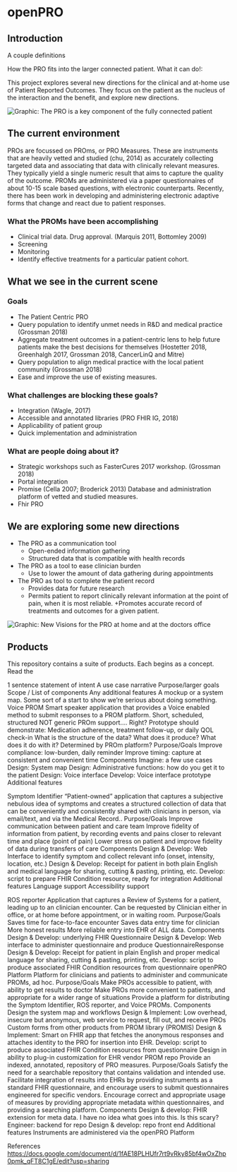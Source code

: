 # openPRO

## Introduction

A couple definitions

How the PRO fits into the larger connected patient. What it can do!:

This project explores several new directions for the clinical and at-home use of Patient Reported Outcomes. They focus on the patient as the nucleus of the interaction and the benefit, and explore new directions.

![Graphic: The PRO is a key component of the fully connected patient](connected_picture.png)

## The current environment

PROs are focussed on PROms, or PRO Measures. These are instruments that are heavily vetted and studied (chu, 2014) as accurately collecting targeted data and associating that data with clinically relevant measures. They typically yield a single numeric result that aims to capture the quality of the outcome. PROMs are administered via a paper questionnaires of about 10-15 scale based questions, with electronic counterparts. Recently, there has been work in developing and administering electronic adaptive forms that change and react due to patient responses. 

### What the PROMs have been accomplishing
+ Clinical trial data. Drug approval. (Marquis 2011, Bottomley 2009)
+ Screening
+ Monitoring
+ Identify effective treatments for a particular patient cohort.

## What we see in the current scene
### Goals
+ The Patient Centric PRO
+ Query population to identify unmet needs in R&D and medical practice (Grossman 2018)
+ Aggregate treatment outcomes in a patient-centric lens to help future patients make the best decisions for themselves (Hostetter 2018, Greenhalgh 2017, Grossman 2018, CancerLinQ and Mitre)
+ Query population to align medical practice with the local patient community (Grossman 2018)
+ Ease and improve the use of existing measures.

### What challenges are blocking these goals?
+ Integration (Wagle, 2017)
+ Accessible and annotated libraries (PRO FHIR IG, 2018)
+ Applicability of patient group
+ Quick implementation and administration

### What are people doing about it?
+ Strategic workshops such as FasterCures 2017 workshop. (Grossman 2018)
+ Portal integration
+ Promise (Cella 2007; Broderick 2013)
  Database and administration platform of vetted and studied measures.
+ Fhir PRO

## We are exploring some new directions
+ The PRO as a communication tool
    + Open-ended information gathering
    + Structured data that is compatible with health records
+ The PRO as a tool to ease clinician burden
    + Use to lower the amount of data gathering during appointments
+ The PRO as tool to complete the patient record
    + Provides data for future research
    + Permits patient to report clinically relevant information at the point of pain, when it is most reliable.
    +Promotes accurate record of treatments and outcomes for a given patient.

![Graphic: New Visions for the PRO at home and at the doctors office](new_uses.png)

## Products
This repository contains a suite of products. Each begins as a concept. Read the 

1 sentence statement of intent
A use case narrative
Purpose/larger goals
Scope / List of components
Any additional features
A mockup or a system map. Some sort of a start to show we’re serious about doing something.
Voice PROM
Smart speaker application that provides a Voice enabled method to submit responses to a PROM platform.
Short, scheduled, structured
NOT generic PROm support…. Right?
Prototype should demonstrate: Medication adherence, treatment follow-up, or daily QOL check-in
What is the structure of the data? What does it produce? What does it do with it? Determined by PROm platform?
Purpose/Goals
Improve compliance: low-burden, daily reminder
Improve timing: capture at consistent and convenient time
Components
Imagine: a few use cases
Design: System map
Design: Administrative functions: how do you get it to the patient
Design: Voice interface
Develop: Voice interface prototype
Additional features


Symptom Identifier
“Patient-owned” application that captures a subjective nebulous idea of symptoms and creates a structured collection of data that can be conveniently and consistently shared with clinicians in person, via email/text, and via the Medical Record..
Purpose/Goals
Improve communication between patient and care team
Improve fidelity of information from patient, by recording events and pains closer to relevant time and place (point of pain)
Lower stress on patient and improve fidelity of data during transfers of care
Components
Design & Develop: Web Interface to identify symptom and collect relevant info (onset, intensity, location, etc.)
Design & Develop:  Receipt for patient in both plain English and medical language for sharing, cutting & pasting, printing, etc.
Develop: script to prepare FHIR Condition resource, ready for integration
Additional features
Language support
Accessibility support

ROS reporter
Application that captures a Review of Systems for a patient, leading up to an clinician encounter. Can be requested by Clinician either in office, or at home before appointment, or in waiting room. 
Purpose/Goals
Saves time for face-to-face encounter
Saves data entry time for clinician
More honest results
More reliable entry into EHR of ALL data. 
Components
Design & Develop: underlying FHIR Questionnaire
Design & Develop: Web interface to administer questionnaire and produce QuestionnaireResponse
Design & Develop:  Receipt for patient in plain English and proper medical language for sharing, cutting & pasting, printing, etc.
Develop: script to produce associated FHIR Condition resources from questionnaire
openPRO Platform
Platform for clinicians and patients to administer and communicate PROMs, ad hoc. 
Purpose/Goals
Make PROs accessible to patient, with ability to get results to doctor
Make PROs more convenient to patients, and appropriate for a wider range of situations
Provide a platform for distributing the Symptom Identifier, ROS reporter, and Voice PROMs.
Components
Design the system map and workflows
Design & Implement: Low overhead, insecure but anonymous, web service to request, fill out, and receive PROs
Custom forms from other products
from PROM library (PROMIS)
Design & Implement: Smart on FHIR app that fetches the anonymous responses and attaches identity to the PRO for insertion into EHR.
Develop: script to produce associated FHIR Condition resources from questionnaire
Design in ability to plug-in customization for EHR vendor
PROM repo 
Provide an indexed, annotated, repository of PRO measures.
Purpose/Goals
Satisfy the need for a searchable repository that contains validation and intended use.
Facilitate integration of results into EHRs by providing instruments as a standard FHIR questionnaire, and encourage users to submit questionnaires engineered for specific vendors.
Encourage correct and appropriate usage of measures by providing appropriate metadata within questionnaires, and providing a searching platform.
Components
Design & develop: FHIR extension for meta data.
I have no idea what goes into this. Is this scary?
Engineer: backend for repo
Design & develop: repo front end
Additional features
Instruments are administered via the openPRO Platform


References
https://docs.google.com/document/d/1fAE18PLHUfr7rt9vRky85bf4wOxZhp0pmk_qFT8C1gE/edit?usp=sharing
